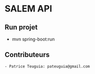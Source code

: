 # SALEM API

## Run projet

* mvn spring-boot:run

## Contributeurs

    - Patrice Teuguia: pateuguia@gmail.com
